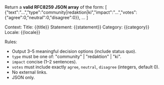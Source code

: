 Return a **valid RFC8259 JSON array** of the form:
[
  {"text":"...","type":"community|redaktion|ki","impact":"...","votes":{"agree":0,"neutral":0,"disagree":0}},
  ...
]

Context:
Title: {{title}}
Statement: {{statement}}
Category: {{category}}
Locale: {{locale}}

Rules:
- Output 3–5 meaningful decision options (include status quo).
- `type` must be one of: "community" | "redaktion" | "ki".
- `impact` concise (1–2 sentences).
- `votes` must include exactly `agree`, `neutral`, `disagree` (integers, default 0).
- No external links.
- JSON only.
